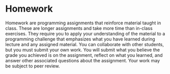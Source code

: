 # Homework

Homework are programming assignments that reinforce material taught in class. These are longer assignments and take more time than in-class exercises. They require you to apply your understanding of the material to a programming challenge that emphasizes what you have learned during lecture and any assigned material. You can collaborate with other students, but you must submit your own work. You will submit what you believe the grade you achieved is on the assignment, reflect on what you learned, and answer other associated questions about the assignment. Your work may be subject to peer review.